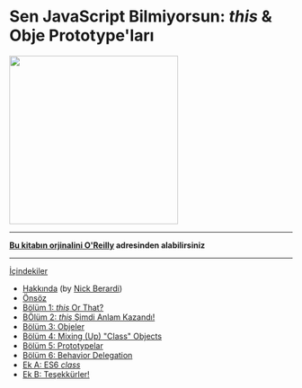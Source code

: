 # Sen JavaScript Bilmiyorsun: *this* & Obje Prototype'ları

<img src="cover.jpg" width="300">

-----

**[Bu kitabın orjinalini O'Reilly](http://shop.oreilly.com/product/0636920033738.do) adresinden alabilirsiniz**

-----

[İçindekiler](toc.md)

* [Hakkında](foreword.md) (by [Nick Berardi](https://github.com/nberardi))
* [Önsöz](../preface.md)
* [Bölüm 1: *this* Or That?](ch1.md)
* [BÖlüm 2: *this* Şimdi Anlam Kazandı!](ch2.md)
* [Bölüm 3: Objeler](ch3.md)
* [Bölüm 4: Mixing (Up) "Class" Objects](ch4.md)
* [Bölüm 5: Prototypelar](ch5.md)
* [Bölüm 6: Behavior Delegation](ch6.md)
* [Ek A: ES6 *class*](apA.md)
* [Ek B: Teşekkürler!](apB.md)
